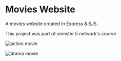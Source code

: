 # Movies Website

A movies website created in Express &amp; EJS.

This project was part of semster 5 network's course

![action movie](https://user-images.githubusercontent.com/47950134/165768048-14113b95-5816-43d1-a25b-482b67ba40b6.png)


![drama movie](https://user-images.githubusercontent.com/47950134/165766976-cb8fca31-3d77-4099-9feb-28a5d5134dae.png)

